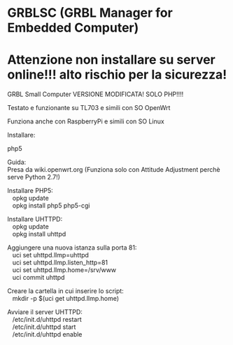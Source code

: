 GRBLSC (GRBL Manager for Embedded Computer)
======

Attenzione non installare su server online!!! alto rischio per la sicurezza!
======
   
<p>GRBL Small Computer VERSIONE MODIFICATA! SOLO PHP!!!!</p>

<p>Testato e funzionante su TL703 e simili con SO OpenWrt</p>
<p>Funziona anche con RaspberryPi e simili con SO Linux</p>

<p>Installare:</p>

<p>php5</p>

<p>Guida:<br />
Presa da wiki.openwrt.org (Funziona solo con Attitude Adjustment perch&egrave; serve Python 2.7!)</p>

<p>Installare PHP5:<br />
&nbsp; &nbsp;opkg update<br />
&nbsp; &nbsp;opkg install php5 php5-cgi</p>

<p>Installare UHTTPD:<br />
&nbsp; &nbsp;opkg update<br />
&nbsp; &nbsp;opkg install uhttpd</p>

<p>Aggiungere una nuova istanza sulla porta 81:<br />
&nbsp; &nbsp;uci set uhttpd.llmp=uhttpd<br />
&nbsp; &nbsp;uci set uhttpd.llmp.listen_http=81<br />
&nbsp; &nbsp;uci set uhttpd.llmp.home=/srv/www<br />
&nbsp; &nbsp;uci commit uhttpd</p>

<p>Creare la cartella in cui inserire lo script:<br />
&nbsp; &nbsp;mkdir -p $(uci get uhttpd.llmp.home)</p>

<p>Avviare il server UHTTPD:<br />
&nbsp; &nbsp;/etc/init.d/uhttpd restart<br />
&nbsp; &nbsp;/etc/init.d/uhttpd start<br />
&nbsp; &nbsp;/etc/init.d/uhttpd enable</p>
